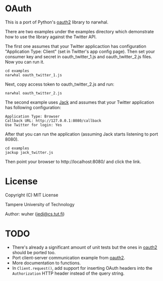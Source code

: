 OAuth
=====

This is a port of Python's [oauth2][1] library to narwhal.

There are two examples under the examples directory which demonstrate
how to use the library against the Twitter API.

The first one assumes that your Twitter applicaction has configuration
"Application Type: Client" (set in Twitter's app config page). Then
set your consumer key and secret in oauth_twitter_1.js and
oauth_twitter_2.js files. Now you can run it.

    cd examples
    narwhal oauth_twitter_1.js

Next, copy access token to oauth_twitter_2.js and run:

    narwhal oauth_twitter_2.js

The second example uses [Jack][2] and assumes that your Twitter
application has following configuration:

    Application Type: Browser
    Callback URL: http://127.0.0.1:8080/callback
    Use Twitter for login: Yes

After that you can run the application (assuming Jack starts listening
to port 8080).

    cd examples
    jackup jack_twitter.js

Then point your browser to http://localhost:8080/ and click the link.


License
=======

Copyright (C) MIT License

Tampere University of Technology

Author: wuher (jedi@cs.tut.fi)


TODO
====

- There's already a significant amount of unit tests but the ones in
  [oauth2][4] should be ported too.
- Port client-server communication example from [oauth2][3].
- More documentation to functions.
- In `Client.request()`, add support for inserting OAuth headers into
  the `Authorization` HTTP header instead of the query string.


[1]:http://github.com/simplegeo/python-oauth2
[2]:http://github.com/280north/jack
[3]:http://github.com/simplegeo/python-oauth2/tree/master/example/
[4]:http://github.com/simplegeo/python-oauth2/blob/master/tests/test_oauth.py
